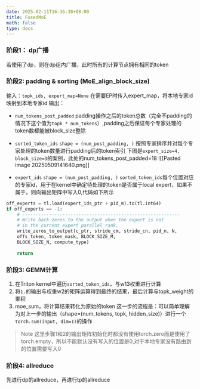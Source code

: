 ```yaml
---
date: 2025-02-11T16:36:38+08:00
title: FusedMoE
math: false
type: docs
---
```

### 阶段1： dp广播
若使用了dp，则在dp组内广播，此时所有的计算节点拥有相同的token
### 阶段2: padding & sorting (MoE_align_block_size)
输入：`topk_ids, expert_map=None`
	在需要EP时传入expert_map，将本地专家id映射到本地专家id
输出：
- `num_tokens_post_padded`
padding操作之后的token总数（完全不padding的情况下这个值为`topk * num_tokens`）,padding之后保证每个专家处理的token数都能被block_size整除

- `sorted_token_ids`
`shape = (num_post_padding, )`
按照专家排序并对每个专家处理的token数量进行padding后的token索引
下图是`expert_size=4, block_size=3`的案例，此处的num_tokens_post_padded=18
![[Pasted image 20250509141640.png]]

- `expert_ids`
`shape = (num_post_padding, )`
`sorted_token_ids`每个位置对应的专家id，用于在kernel中确定待处理的token是否属于local expert，如果不属于，则向输出矩阵中写入0,代码如下所示
```Python
off_experts = tl.load(expert_ids_ptr + pid_m).to(tl.int64)
if off_experts == -1:
	# -----------------------------------------------------------
	# Write back zeros to the output when the expert is not
	# in the current expert parallel rank.
	write_zeros_to_output(c_ptr, stride_cm, stride_cn, pid_n, N,
	offs_token, token_mask, BLOCK_SIZE_M,
	BLOCK_SIZE_N, compute_type)
	
	return
```

### 阶段3: GEMM计算

1. 在Triton kernel中遍历`sorted_token_ids`，与w13权重进行计算
2. 将`1.`的输出与权重w2的矩阵运算得到最终的结果，最后计算与topk_weight的乘积
3. moe_sum，将计算结果转化为原始的token
	这一步的流程是：可以简单理解为对上一步的输出（shape=(num_tokens, topk, hidden_size)）进行一个`torch.sum(input, dim=1)`的操作
>Note
>这里步骤1和2的输出矩阵初始化时都没有使用torch.zero而是使用了torch.empty，所以不能默认没有写入的位置是0,对于本地专家没有路由到的位置需要写入0


### 阶段4: allreduce

先进行dp的allreduce，再进行tp的allreduce